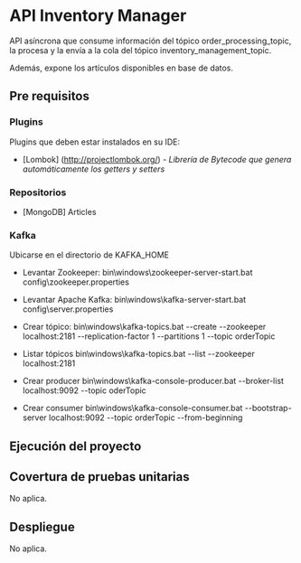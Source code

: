 # API Inventory Manager
API asíncrona que consume información del tópico order_processing_topic, la procesa y la envía a la cola del
tópico inventory_management_topic.

Además, expone los artículos disponibles en base de datos.

## Pre requisitos
### Plugins
Plugins que deben estar instalados en su IDE:
* [Lombok] (http://projectlombok.org/) - *Librería de Bytecode que genera automáticamente los getters y setters*

### Repositorios
* [MongoDB] Articles

### Kafka
Ubicarse en el directorio de KAFKA_HOME
* Levantar Zookeeper:
  bin\windows\zookeeper-server-start.bat config\zookeeper.properties

* Levantar Apache Kafka:
  bin\windows\kafka-server-start.bat config\server.properties

* Crear tópico:
  bin\windows\kafka-topics.bat --create --zookeeper localhost:2181 --replication-factor 1 --partitions 1 --topic orderTopic

* Listar tópicos
  bin\windows\kafka-topics.bat --list --zookeeper localhost:2181

* Crear producer
  bin\windows\kafka-console-producer.bat --broker-list localhost:9092 --topic oderTopic

* Crear consumer
  bin\windows\kafka-console-consumer.bat --bootstrap-server localhost:9092 --topic orderTopic --from-beginning

## Ejecución del proyecto


## Covertura de pruebas unitarias
No aplica.

## Despliegue
No aplica.